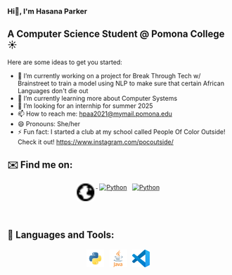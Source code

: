 ### Hi👋, I'm Hasana Parker
## A Computer Science Student @ Pomona College☀️

Here are some ideas to get you started:

- 🔭 I’m currently working on a project for Break Through Tech w/ Brainstreet to train a model using NLP to make sure that certain African Languages don't die out
- 🌱 I’m currently learning more about Computer Systems
- 🤔 I’m looking for an internhip for summer 2025
- 📫 How to reach me: hpaa2021@mymail.pomona.edu
- 😄 Pronouns: She/her
- ⚡ Fun fact: I started a club at my school called People Of Color Outside! Check it out! https://www.instagram.com/pocoutside/

## ✉️ Find me on:

<p align="center">
<a href="https://github.com/HasanaParker/" target="_blank" rel="noopener noreferrer"> <img src="https://raw.githubusercontent.com/iconic/open-iconic/master/svg/globe.svg" alt="Python" height="40" style="vertical-align:top; margin:4px"> </a>
 <a href="(https://www.linkedin.com/in/hasana-parker/)" target="_blank" rel="noopener noreferrer"> <img src="https://raw.githubusercontent.com/rahuldkjain/github-profile-readme-generator/master/src/images/icons/Social/linked-in-alt.svg" alt="Python" height="40" style="vertical-align:top; margin:4px"></a>
 <a href="mailto:hpaa2021@mymail.pomona.edu"> <img src="https://cdn.jsdelivr.net/npm/simple-icons@v3/icons/gmail.svg" alt="Python" height="40" style="vertical-align:top; margin:4px"></a>
</p>

<br />

## 🧰 Languages and Tools:
<p align="center">
<img src="https://raw.githubusercontent.com/github/explore/80688e429a7d4ef2fca1e82350fe8e3517d3494d/topics/python/python.png" alt="Python" height="40" style="vertical-align:top; margin:4px">
<img src="https://raw.githubusercontent.com/github/explore/80688e429a7d4ef2fca1e82350fe8e3517d3494d/topics/java/java.png" alt="Java" height="40" style="vertical-align:top; margin:4px">
<img src="https://raw.githubusercontent.com/github/explore/80688e429a7d4ef2fca1e82350fe8e3517d3494d/topics/visual-studio-code/visual-studio-code.png" alt="VS Code" height="40" style="vertical-align:top; margin:4px">
</p>

